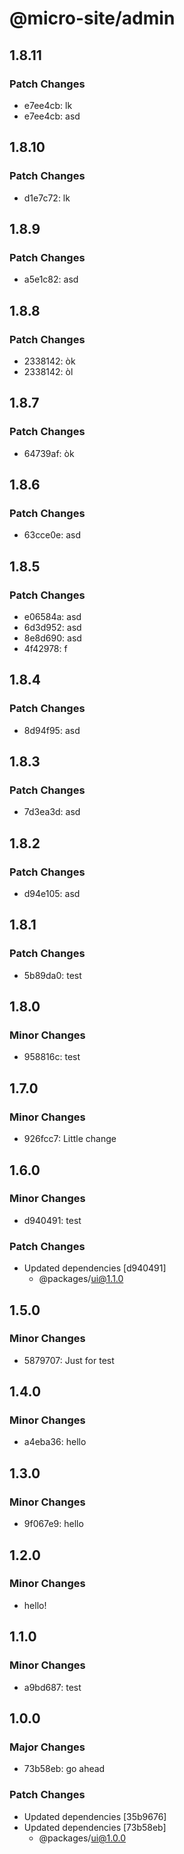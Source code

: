 # @micro-site/admin

## 1.8.11

### Patch Changes

- e7ee4cb: lk
- e7ee4cb: asd

## 1.8.10

### Patch Changes

- d1e7c72: lk

## 1.8.9

### Patch Changes

- a5e1c82: asd

## 1.8.8

### Patch Changes

- 2338142: òk
- 2338142: òl

## 1.8.7

### Patch Changes

- 64739af: òk

## 1.8.6

### Patch Changes

- 63cce0e: asd

## 1.8.5

### Patch Changes

- e06584a: asd
- 6d3d952: asd
- 8e8d690: asd
- 4f42978: f

## 1.8.4

### Patch Changes

- 8d94f95: asd

## 1.8.3

### Patch Changes

- 7d3ea3d: asd

## 1.8.2

### Patch Changes

- d94e105: asd

## 1.8.1

### Patch Changes

- 5b89da0: test

## 1.8.0

### Minor Changes

- 958816c: test

## 1.7.0

### Minor Changes

- 926fcc7: Little change

## 1.6.0

### Minor Changes

- d940491: test

### Patch Changes

- Updated dependencies [d940491]
  - @packages/ui@1.1.0

## 1.5.0

### Minor Changes

- 5879707: Just for test

## 1.4.0

### Minor Changes

- a4eba36: hello

## 1.3.0

### Minor Changes

- 9f067e9: hello

## 1.2.0

### Minor Changes

- hello!

## 1.1.0

### Minor Changes

- a9bd687: test

## 1.0.0

### Major Changes

- 73b58eb: go ahead

### Patch Changes

- Updated dependencies [35b9676]
- Updated dependencies [73b58eb]
  - @packages/ui@1.0.0
